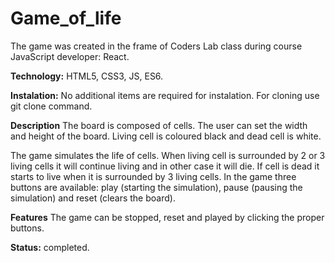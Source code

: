 # Game_of_life
The game was created in the frame of Coders Lab class during course JavaScript developer: React.

**Technology:** HTML5, CSS3, JS, ES6.

**Instalation:** No additional items are required for instalation. For cloning use git clone command.

**Description**
The board is composed of cells. The user can set the width and height of the board. Living cell is coloured black and dead cell is white.

The game simulates the life of cells. When living cell is surrounded by 2 or 3 living cells it will continue living and in other case it will die.
If cell is dead it starts to live when it is surrounded by 3 living cells.
In the game three buttons are available: play (starting the simulation), pause (pausing the simulation) and reset (clears the board).


**Features**
The game can be stopped, reset and played by clicking the proper buttons.

**Status:** completed.